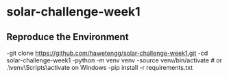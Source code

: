 # solar-challenge-week1
## Reproduce the Environment
-git clone https://github.com/hawetengg/solar-challenge-week1.git
-cd solar-challenge-week1
-python -m venv venv
-source venv/bin/activate  # or .\venv\Scripts\activate on Windows
-pip install -r requirements.txt

